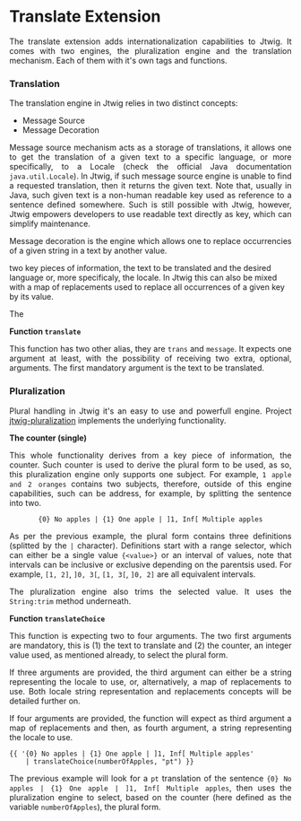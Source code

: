 # Translate Extension

<p style="text-align: justify;">
The translate extension adds internationalization capabilities to Jtwig. It comes with two engines, the pluralization engine and the translation mechanism. Each of them with it's own tags and functions.
</p>

### Translation

<p style="text-align: justify;">
The translation engine in Jtwig relies in two distinct concepts:
</p>

* Message Source
* Message Decoration

<p style="text-align: justify;">
Message source mechanism acts as a storage of translations, it allows one to get the translation of a given text to a specific language, or more specifically, to a Locale (check the official Java documentation <code>java.util.Locale</code>). In Jtwig, if such message source engine is unable to find a requested translation, then it returns the given text. Note that, usually in Java, such given text is a non-human readable key used as reference to a sentence defined somewhere. Such is still possible with Jtwig, however, Jtwig empowers developers to use readable text directly as key, which can simplify  maintenance.
</p>

<p style="text-align: justify;">
Message decoration is the engine which allows one to replace occurrencies of a given string in a text by another value.
</p>

<p>
 two key pieces of information, the text to be translated and the desired language or, more specificaly, the locale. In Jtwig this can also be mixed with a map of replacements used to replace all occurrences of a given key by its value.
</p>


<p style="text-align: justify;"> The
</p>

**Function ``translate``**

<p style="text-align: justify;">
This function has two other alias, they are <code>trans</code> and <code>message</code>. It expects one argument at least, with the possibility of receiving two extra, optional, arguments. The first mandatory argument is the text to be translated. 
</p>

### Pluralization

<p style="text-align: justify;">
Plural handling in Jtwig it's an easy to use and powerfull engine. Project <a href="https://github.com/jtwig/jtwig-pluralization">jtwig-pluralization</a> implements the underlying functionality.
</p>

**The counter (single)**

<p style="text-align: justify;">
This whole functionality derives from a key piece of information, the counter. Such counter is used to derive the plural form to be used, as so, this pluralization engine only supports one subject. For example, <code>1 apple and 2 oranges</code> contains two subjects, therefore, outside of this engine capabilities, such can be address, for example, by splitting the sentence into two.
</p>

<center>
<code>{0} No apples | {1} One apple | ]1, Inf[ Multiple apples</code>
</center>

<p style="text-align: justify;">
As per the previous example, the plural form contains three definitions (splitted by the <code>|</code> character). Definitions start with a range selector, which can either be a single value <code>{&lt;value&gt;}</code> or an interval of values, note that intervals can be inclusive or exclusive depending on the parentsis used. For example, <code>[1, 2]</code>, <code>]0, 3[</code>, <code>[1, 3[</code>, <code>]0, 2]</code> are all equivalent intervals.
</p>

<p style="text-align: justify;">
The pluralization engine also trims the selected value. It uses the <code>String:trim</code> method underneath.
</p>

**Function ``translateChoice``**

<p style="text-align: justify;">
This function is expecting two to four arguments. The two first arguments are mandatory, this is (1) the text to translate and (2) the counter, an integer value used, as mentioned already, to select the plural form.
</p>

<p style="text-align: justify;">
If three arguments are provided, the third argument can either be a string representing the locale to use, or, alternatively, a map of replacements to use. Both locale string representation and replacements concepts will be detailed further on.
</p>

<p style="text-align: justify;">
If four arguments are provided, the function will expect as third argument a map of replacements and then, as fourth argument, a string representing the locale to use.
</p>

```twig
{{ '{0} No apples | {1} One apple | ]1, Inf[ Multiple apples' 
    | translateChoice(numberOfApples, "pt") }}
```

<p style="text-align: justify;">
The previous example will look for a <code>pt</code> translation of the sentence <code>{0} No apples | {1} One apple | ]1, Inf[ Multiple apples</code>, then uses the pluralization engine to select, based on the counter (here defined as the variable <code>numberOfApples</code>), the plural form.
</p>